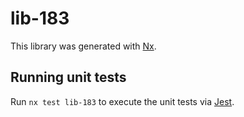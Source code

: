 # lib-183

This library was generated with [Nx](https://nx.dev).

## Running unit tests

Run `nx test lib-183` to execute the unit tests via [Jest](https://jestjs.io).
